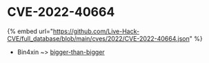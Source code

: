 # CVE-2022-40664
{% embed url="https://github.com/Live-Hack-CVE/full_database/blob/main/cves/2022/CVE-2022-40664.json" %}

* Bin4xin ~> [bigger-than-bigger](https://www.alice-snow.ru/2022/database/cve-2022-40664/bigger-than-bigger-bin4xin)